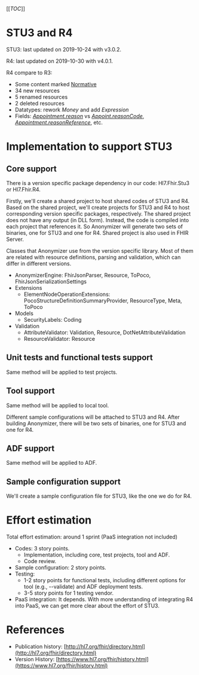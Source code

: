 [[_TOC_]]

# STU3 and R4
STU3: last updated on 2019-10-24 with v3.0.2.

R4: last updated on 2019-10-30 with v4.0.1.

R4 compare to R3:
- Some content marked [Normative](https://www.hl7.org/fhir/versions.html#std-process)
- 34 new resources
- 5 renamed resources
- 2 deleted resources
- Datatypes: rework _Money_ and add _Expression_
- Fields: [_Appointment.reason_](http://hl7.org/fhir/STU3/appointment.html) vs [_Appoint.reasonCode_, _Appointment.reasonReference_](http://hl7.org/fhir/appointment.html), etc.

# Implementation to support STU3

## Core support
There is a version specific package dependency in our code: Hl7.Fhir.Stu3 or Hl7.Fhir.R4.

Firstly, we'll create a shared project to host shared codes of STU3 and R4.
Based on the shared project, we'll create projects for STU3 and R4 to host corresponding version specific packages, respectively.
The shared project does not have any output (in DLL form).
Instead, the code is compiled into each project that references it.
So Anonymizer will generate two sets of binaries, one for STU3 and one for R4.
Shared project is also used in FHIR Server.

Classes that Anonymizer use from the version specific library.
Most of them are related with resource definitions, parsing and validation, which can differ in different versions.
- AnonymizerEngine: FhirJsonParser, Resource, ToPoco, FhirJsonSerializationSettings
- Extensions
  - ElementNodeOperationExtensions: PocoStructureDefinitionSummaryProvider, ResourceType, Meta, ToPoco
- Models
  - SecurityLabels: Coding
- Validation
  - AttributeValidator: Validation, Resource, DotNetAttributeValidation
  - ResourceValidator: Resource

## Unit tests and functional tests support
Same method will be applied to test projects.

## Tool support
Same method will be applied to local tool.

Different sample configurations will be attached to STU3 and R4.
After building Anonymizer, there will be two sets of binaries, one for STU3 and one for R4.

## ADF support
Same method will be applied to ADF.

## Sample configuration support
We'll create a sample configuration file for STU3, like the one we do for R4.

# Effort estimation
Total effort estimation: around 1 sprint (PaaS integration not included)
- Codes: 3 story points.
  - Implementation, including core, test projects, tool and ADF.
  - Code review.
- Sample configuration: 2 story points.
- Testing:
  - 1-2 story points for functional tests, including different options for tool (e.g., --validate) and ADF deployment tests.
  - 3-5 story points for 1 testing vendor.
- PaaS integration:
It depends.
With more understanding of integrating R4 into PaaS, we can get more clear about the effort of STU3.

# References
- Publication history: [http://hl7.org/fhir/directory.html](http://hl7.org/fhir/directory.html)
- Version History: [https://www.hl7.org/fhir/history.html](https://www.hl7.org/fhir/history.html)
